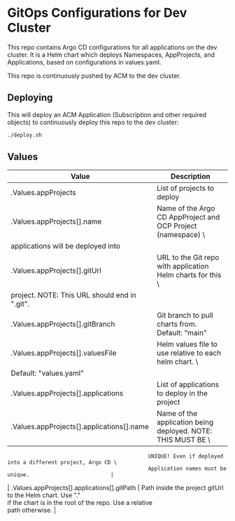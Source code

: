 # GitOps Configurations for Dev Cluster

This repo contains Argo CD configurations for all applications on the dev
cluster. It is a Helm chart which deploys Namespaces, AppProjects, and
Applications, based on configurations in values.yaml.

This repo is continuously pushed by ACM to the dev cluster.

## Deploying

This will deploy an ACM Application (Subscription and other required objects)
to continuously deploy this repo to the dev cluster:

```bash
./deploy.sh
```

## Values

| Value                                        | Description                                                |
| -------------------------------------------- | ---------------------------------------------------------- |
| .Values.appProjects                          | List of projects to deploy                                 |
| .Values.appProjects[].name                   | Name of the Argo CD AppProject and OCP Project (namespace) \
                                                 applications will be deployed into                         |
| .Values.appProjects[].gitUrl                 | URL to the Git repo with application Helm charts for this  \
                                                 project. NOTE: This URL should end in ".git".              |
| .Values.appProjects[].gitBranch              | Git branch to pull charts from. Default: "main"            |
| .Values.appProjects[].valuesFile             | Helm values file to use relative to each helm chart.       \
                                                 Default: "values.yaml"                                     |
| .Values.appProjects[].applications           | List of applications to deploy in the project              |
| .Values.appProjects[].applications[].name    | Name of the application being deployed. NOTE: THIS MUST BE \
                                                 UNIQUE! Even if deployed into a different project, Argo CD \
                                                 Application names must be unique.                          |
| .Values.appProjects[].applications[].gitPath | Path inside the project gitUrl to the Helm chart. Use "."  \
                                                 if the chart is in the root of the repo. Use a relative    \
                                                 path otherwise.                                            |
